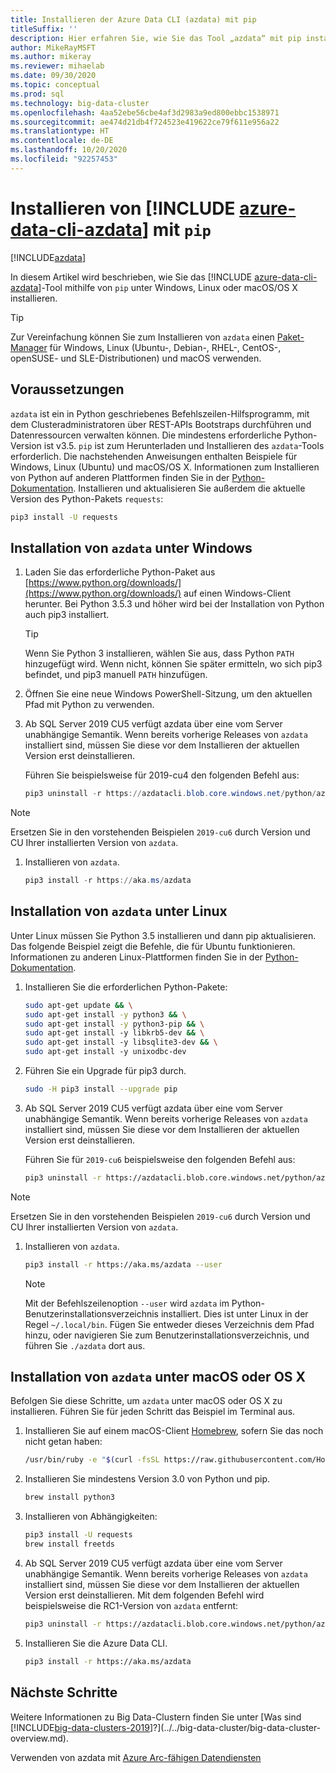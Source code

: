 ```yaml
---
title: Installieren der Azure Data CLI (azdata) mit pip
titleSuffix: ''
description: Hier erfahren Sie, wie Sie das Tool „azdata“ mit pip installieren.
author: MikeRayMSFT
ms.author: mikeray
ms.reviewer: mihaelab
ms.date: 09/30/2020
ms.topic: conceptual
ms.prod: sql
ms.technology: big-data-cluster
ms.openlocfilehash: 4aa52ebe56cbe4af3d2983a9ed800ebbc1538971
ms.sourcegitcommit: ae474d21db4f724523e419622ce79f611e956a22
ms.translationtype: HT
ms.contentlocale: de-DE
ms.lasthandoff: 10/20/2020
ms.locfileid: "92257453"
---
```

# <a name="install-azure-data-cli-azdata-with-pip"></a>Installieren von [!INCLUDE [azure-data-cli-azdata](../../includes/azure-data-cli-azdata.md)] mit `pip`

[!INCLUDE[azdata](../../includes/applies-to-version/azdata.md)]

In diesem Artikel wird beschrieben, wie Sie das [!INCLUDE [azure-data-cli-azdata](../../includes/azure-data-cli-azdata.md)]-Tool mithilfe von `pip` unter Windows, Linux oder macOS/OS X installieren.

> [!TIP]
> Zur Vereinfachung können Sie zum Installieren von `azdata` einen [Paket-Manager](./deploy-install-azdata.md) für Windows, Linux (Ubuntu-, Debian-, RHEL-, CentOS-, openSUSE- und SLE-Distributionen) und macOS verwenden.

## <a name="prerequisites"></a><a id="prerequisites"></a> Voraussetzungen

`azdata` ist ein in Python geschriebenes Befehlszeilen-Hilfsprogramm, mit dem Clusteradministratoren über REST-APIs Bootstraps durchführen und Datenressourcen verwalten können. Die mindestens erforderliche Python-Version ist v3.5. `pip` ist zum Herunterladen und Installieren des `azdata`-Tools erforderlich. Die nachstehenden Anweisungen enthalten Beispiele für Windows, Linux (Ubuntu) und macOS/OS X. Informationen zum Installieren von Python auf anderen Plattformen finden Sie in der [Python-Dokumentation](https://wiki.python.org/moin/BeginnersGuide/Download). Installieren und aktualisieren Sie außerdem die aktuelle Version des Python-Pakets `requests`:

```bash
pip3 install -U requests
```

## <a name="windows-azdata-installation"></a><a id="windows"></a> Installation von `azdata` unter Windows

1. Laden Sie das erforderliche Python-Paket aus [https://www.python.org/downloads/](https://www.python.org/downloads/) auf einen Windows-Client herunter. Bei Python 3.5.3 und höher wird bei der Installation von Python auch pip3 installiert.

   > [!TIP]
   > Wenn Sie Python 3 installieren, wählen Sie aus, dass Python `PATH` hinzugefügt wird. Wenn nicht, können Sie später ermitteln, wo sich pip3 befindet, und pip3 manuell `PATH` hinzufügen.

1. Öffnen Sie eine neue Windows PowerShell-Sitzung, um den aktuellen Pfad mit Python zu verwenden.

1. Ab SQL Server 2019 CU5 verfügt azdata über eine vom Server unabhängige Semantik. Wenn bereits vorherige Releases von `azdata` installiert sind, müssen Sie diese vor dem Installieren der aktuellen Version erst deinstallieren.

   Führen Sie beispielsweise für 2019-cu4 den folgenden Befehl aus:

   ```powershell
   pip3 uninstall -r https://azdatacli.blob.core.windows.net/python/azdata/2019-cu4/requirements.txt
   ```

  > [!NOTE]
  > Ersetzen Sie in den vorstehenden Beispielen `2019-cu6` durch Version und CU Ihrer installierten Version von `azdata`. 

1. Installieren von `azdata`.

   ```powershell
   pip3 install -r https://aka.ms/azdata
   ```

## <a name="linux-azdata-installation"></a><a id="linux"></a> Installation von `azdata` unter Linux

Unter Linux müssen Sie Python 3.5 installieren und dann pip aktualisieren. Das folgende Beispiel zeigt die Befehle, die für Ubuntu funktionieren. Informationen zu anderen Linux-Plattformen finden Sie in der [Python-Dokumentation](https://wiki.python.org/moin/BeginnersGuide/Download).

1. Installieren Sie die erforderlichen Python-Pakete:

   ```bash
   sudo apt-get update && \
   sudo apt-get install -y python3 && \
   sudo apt-get install -y python3-pip && \
   sudo apt-get install -y libkrb5-dev && \
   sudo apt-get install -y libsqlite3-dev && \
   sudo apt-get install -y unixodbc-dev
   ```

1. Führen Sie ein Upgrade für pip3 durch.

   ```bash
   sudo -H pip3 install --upgrade pip
   ```

1. Ab SQL Server 2019 CU5 verfügt azdata über eine vom Server unabhängige Semantik. Wenn bereits vorherige Releases von `azdata` installiert sind, müssen Sie diese vor dem Installieren der aktuellen Version erst deinstallieren.

   Führen Sie für `2019-cu6` beispielsweise den folgenden Befehl aus:

   ```bash
   pip3 uninstall -r https://azdatacli.blob.core.windows.net/python/azdata/2019-cu6/requirements.txt
   ```

  > [!NOTE]
  > Ersetzen Sie in den vorstehenden Beispielen `2019-cu6` durch Version und CU Ihrer installierten Version von `azdata`.

1. Installieren von `azdata`.

   ```bash
   pip3 install -r https://aka.ms/azdata --user
   ```

   > [!NOTE]
   > Mit der Befehlszeilenoption `--user` wird `azdata` im Python-Benutzerinstallationsverzeichnis installiert. Dies ist unter Linux in der Regel `~/.local/bin`. Fügen Sie entweder dieses Verzeichnis dem Pfad hinzu, oder navigieren Sie zum Benutzerinstallationsverzeichnis, und führen Sie `./azdata` dort aus.

## <a name="install-azdata-on-macos-or-os-x"></a><a id="macOSX"></a> Installation von `azdata` unter macOS oder OS X

Befolgen Sie diese Schritte, um `azdata` unter macOS oder OS X zu installieren. Führen Sie für jeden Schritt das Beispiel im Terminal aus.

1. Installieren Sie auf einem macOS-Client [Homebrew](https://brew.sh), sofern Sie das noch nicht getan haben:

   ```bash
   /usr/bin/ruby -e "$(curl -fsSL https://raw.githubusercontent.com/Homebrew/install/master/install)"
   ```

1. Installieren Sie mindestens Version 3.0 von Python und pip.

   ```bash
   brew install python3
   ```

1. Installieren von Abhängigkeiten:

   ```bash
   pip3 install -U requests
   brew install freetds
   ```

1. Ab SQL Server 2019 CU5 verfügt azdata über eine vom Server unabhängige Semantik. Wenn bereits vorherige Releases von `azdata` installiert sind, müssen Sie diese vor dem Installieren der aktuellen Version erst deinstallieren. Mit dem folgenden Befehl wird beispielsweise die RC1-Version von `azdata` entfernt:

   ```bash
   pip3 uninstall -r https://azdatacli.blob.core.windows.net/python/azdata/2019-rc1/requirements.txt
   ```

1. Installieren Sie die Azure Data CLI.

   ```bash
   pip3 install -r https://aka.ms/azdata
   ```

## <a name="next-steps"></a>Nächste Schritte

Weitere Informationen zu Big Data-Clustern finden Sie unter [Was sind [!INCLUDE[big-data-clusters-2019](../../includes/ssbigdataclusters-ver15.md)]?](../../big-data-cluster/big-data-cluster-overview.md).

Verwenden von azdata mit [Azure Arc-fähigen Datendiensten](/azure/azure-arc/data/)
